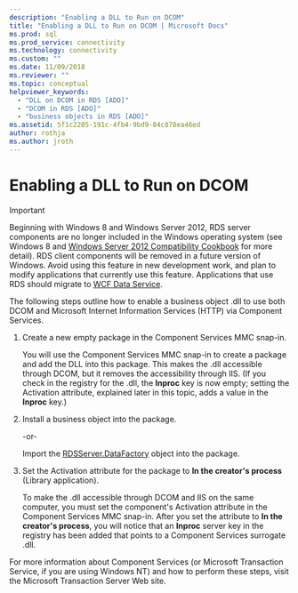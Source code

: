 ```yaml
---
description: "Enabling a DLL to Run on DCOM"
title: "Enabling a DLL to Run on DCOM | Microsoft Docs"
ms.prod: sql
ms.prod_service: connectivity
ms.technology: connectivity
ms.custom: ""
ms.date: 11/09/2018
ms.reviewer: ""
ms.topic: conceptual
helpviewer_keywords: 
  - "DLL on DCOM in RDS [ADO]"
  - "DCOM in RDS [ADO]"
  - "business objects in RDS [ADO]"
ms.assetid: 5f1c2205-191c-4fb4-9bd9-84c878ea46ed
author: rothja
ms.author: jroth
---
```

# Enabling a DLL to Run on DCOM
> [!IMPORTANT]
>  Beginning with Windows 8 and Windows Server 2012, RDS server components are no longer included in the Windows operating system (see Windows 8 and [Windows Server 2012 Compatibility Cookbook](https://www.microsoft.com/download/details.aspx?id=27416) for more detail). RDS client components will be removed in a future version of Windows. Avoid using this feature in new development work, and plan to modify applications that currently use this feature. Applications that use RDS should migrate to [WCF Data Service](https://go.microsoft.com/fwlink/?LinkId=199565).  
  
 The following steps outline how to enable a business object .dll to use both DCOM and Microsoft Internet Information Services (HTTP) via Component Services.  
  
1.  Create a new empty package in the Component Services MMC snap-in.  
  
     You will use the Component Services MMC snap-in to create a package and add the DLL into this package. This makes the .dll accessible through DCOM, but it removes the accessibility through IIS. (If you check in the registry for the .dll, the **Inproc** key is now empty; setting the Activation attribute, explained later in this topic, adds a value in the **Inproc** key.)  
  
2.  Install a business object into the package.  
  
     -or-  
  
     Import the [RDSServer.DataFactory](../../reference/rds-api/datafactory-object-rdsserver.md) object into the package.  
  
3.  Set the Activation attribute for the package to **In the creator's process** (Library application).  
  
     To make the .dll accessible through DCOM and IIS on the same computer, you must set the component's Activation attribute in the Component Services MMC snap-in. After you set the attribute to **In the creator's process**, you will notice that an **Inproc** server key in the registry has been added that points to a Component Services surrogate .dll.  
  
 For more information about Component Services (or Microsoft Transaction Service, if you are using Windows NT) and how to perform these steps, visit the Microsoft Transaction Server Web site.